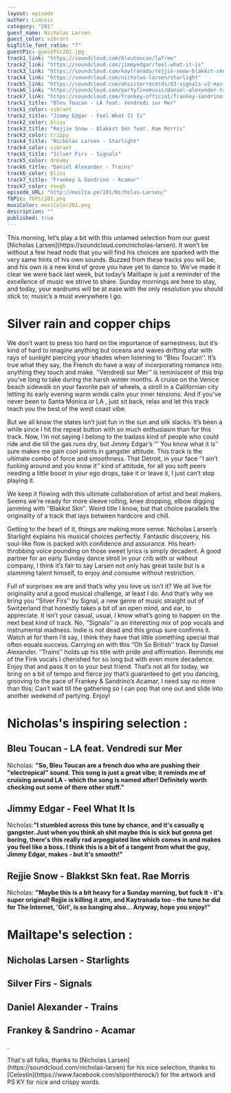 ```yaml
---
layout: episode
author: Ludovic
category: "201"
guest_name: Nicholas Larsen
guest_color: vibrant
bigTitle_font_ratio: "7"
guestPic: guestPic201.jpg
track1_link: "https://soundcloud.com/bleutoucan/lafree"
track2_link: "https://soundcloud.com/jimmyedgar/feel-what-it-is"
track3_link: "https://soundcloud.com/kaytranada/rejjie-snow-blakkst-skn-feat-rae-morris-kaytra-mix"
track4_link: "https://soundcloud.com/nicholas-larsen/starlight"
track5_link: "https://soundcloud.com/ohsisterrecords/03-signals-v2-mastered-wav"
track6_link: "https://soundcloud.com/partyfinemusic/daniel-alexander-trains"
track7_link: "https://soundcloud.com/frankey-official/frankey-sandrino-acamar"
track1_title: "Bleu Toucan - LA feat. Vendredi sur Mer"
track1_color: vibrant
track2_title: "Jimmy Edgar - Feel What It Is"
track2_color: bliss
track3_title: "Rejjie Snow - Blakkst Skn feat. Rae Morris"
track3_color: trippy
track4_title: "Nicholas Larsen - Starlight"
track4_color: vibrant
track5_title: "Silver Firs - Signals"
track5_color: dreamy
track6_title: "Daniel Alexander - Trains"
track6_color: bliss
track7_title: "Frankey & Sandrino - Acamar"
track7_color: rough
episode_URL: "http://mailta.pe/201/Nicholas-Larsen/"
fbPic: fbPic201.png
musiColor: musiColor201.png
description: ""
published: true
---
```





<p id="introduction">This morning, let’s play a bit with this untamed selection from our guest [Nicholas Larsen](https://soundcloud.com/nicholas-larsen). It won’t be without a few head nods that you will find his choices are sparked with the very same hints of his own sounds. Buzzed from these tracks you will be, and his own is a new kind of grove you have yet to dance to. We’ve made it clear we were back last week, but today’s Mailtape is just a reminder of the excellence of music we strive to share. Sunday mornings are here to stay, and today, your eardrums will be at ease with the only resolution you should stick to; music’s a must everywhere I go.</p>

# Silver rain and copper chips


We don’t want to press too hard on the importance of earnestness, but it’s kind of hard to imagine anything but oceans and waves drifting afar with rays of sunlight piercing your shades when listening to ‘’Bleu Toucan’’. It’s true what they say, the French do have a way of incorporating romance into anything they touch and make. ‘’Vendredi sur Mer’’ is reminiscent of this trip you’ve long to take during the harsh winter months. A cruise on the Venice beach sidewalk on your favorite pair of wheels, a stroll in a Californian city letting its early evening warm winds calm your inner tensions. And if you’ve never been to Santa Monica or LA , just sit back, relax and let this track teach you the best of the west coast vibe.

But we all know the states isn’t just fun in the sun and silk slacks. It’s been a while since I hit the repeat button with so much enthusiasm than for this track. Now, I’m not saying I belong to the badass kind of people who could ride and die till the gas runs dry, but Jimmy Edgar’s ‘’’ You know what it is’’ sure makes me gain cool points in gangster attitude. This track is the ultimate combo of force and smoothness. That Detroit, in your face ‘’I ain’t fucking around and you know it’’ kind of attitude, for all you soft peers needing a little boost in your ego drops, take it or leave it, I just can’t stop playing it.

We keep it flowing with this ultimate collaboration of artist and beat makers. Seems we’re ready for more sleeve rolling, knee dropping, elbow digging jamming with ‘’Blakkst Skn’'. Weird title I know, but that choice parallels the originality of a track that lays between hardcore and chill.

Getting to the heart of it, things are making more sense. Nicholas Larsen’s Starlight explains his musical choices perfectly. Fantastic discovery, his soul-like flow is packed with confidence and assurance. His heart-throbbing voice pounding on those sweet lyrics is simply decadent. A good partner for an early Sunday dance stroll in your crib with or without company, I think it’s fair to say Larsen not only has great taste but is a slamming talent himself, to enjoy and consume without restriction.

Full of surprises we are and that’s why you love us isn’t it? We all live for originality and a good musical challenge, at least I do. And that’s why we bring you ‘’Silver Firs’’ by Signal, a new genre of music straight out of Switzerland that honestly takes a bit of an open mind, and ear, to appreciate. It isn’t your casual, usual, I know what’s going to happen on the next beat kind of track. No, ‘’Signals’’ is an interesting mix of pop vocals and instrumental madness. Indie is not dead and this group sure confirms it. Watch at for them I’d say, I think they have that little something special that often equals success. Carrying on with this ‘’Oh So British’’ track by Daniel Alexander. ‘’Trains’’ holds up his title with pride and affirmation. Reminds me of the Fink vocals I cherished for so long but with even more decadence. Enjoy that and pass it on to your best friend. That’s not all for today, we bring on a bit of tempo and fierce joy that’s guaranteed to get you dancing, grooving to the pace of Frankey & Sandrino’s Acamar, I need say no more than this; Can’t wait till the gathering so I can pop that one out and slide into another weekend of partying. Enjoy!

# Nicholas's inspiring selection :
 
## Bleu Toucan - LA feat. Vendredi sur Mer
Nicholas: **"**So, Bleu Toucan are a french duo who are pushing their "electropical" sound. This song is just a great vibe; it reminds me of cruising around LA - which the song is named after! Definitely worth checking out some of there other stuff.**"**

## Jimmy Edgar - Feel What It Is
Nicholas:**"**I stumbled across this tune by chance, and it's casually q gangster. Just when you think ah shit maybe this is sick but gonna get boring, there's this really rad arpeggiated line which comes in and makes you feel like a boss. I think this is a bit of a tangent from what the guy, Jimmy Edgar, makes - but it's smooth!**"**

## Rejjie Snow - Blakkst Skn feat. Rae Morris
Nicholas: **"**Maybe this is a bit heavy for a Sunday morning, but fuck it - it's super original! Rejjie is killing it atm, and Kaytranada too - the tune he did for The Internet, 'Girl', is so banging also... Anyway, hope you enjoy!**“**

# Mailtape's selection :
 
## Nicholas Larsen - Starlights

## Silver Firs - Signals

## Daniel Alexander - Trains

## Frankey & Sandrino - Acamar
.

 
<p id="outroduction">
That's all folks, thanks to [Nicholas Larsen](https://soundcloud.com/nicholas-larsen) for his nice selection, thanks to [Celestin](https://www.facebook.com/slipontherock/) for the artwork and PS KY for nice and crispy words.</p>
